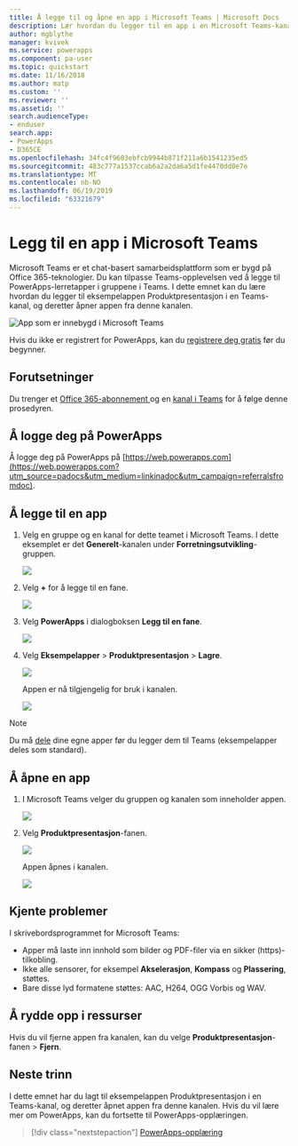 ```yaml
---
title: Å legge til og åpne en app i Microsoft Teams | Microsoft Docs
description: Lær hvordan du legger til en app i en Microsoft Teams-kanal, slik at personer du har delt appen med, kan åpne den i denne kanalen.
author: mgblythe
manager: kvivek
ms.service: powerapps
ms.component: pa-user
ms.topic: quickstart
ms.date: 11/16/2018
ms.author: matp
ms.custom: ''
ms.reviewer: ''
ms.assetid: ''
search.audienceType:
- enduser
search.app:
- PowerApps
- D365CE
ms.openlocfilehash: 34fc4f9603ebfcb9944b871f211a6b1541235ed5
ms.sourcegitcommit: 483c777a1537ccab6a2a2da6a5d1fe4470dd0e7e
ms.translationtype: MT
ms.contentlocale: nb-NO
ms.lasthandoff: 06/19/2019
ms.locfileid: "63321679"
---
```

# <a name="add-an-app-to-microsoft-teams"></a>Legg til en app i Microsoft Teams

Microsoft Teams er et chat-basert samarbeidsplattform som er bygd på Office 365-teknologier. Du kan tilpasse Teams-opplevelsen ved å legge til PowerApps-lerretapper i gruppene i Teams. I dette emnet kan du lære hvordan du legger til eksempelappen Produktpresentasjon i en Teams-kanal, og deretter åpner appen fra denne kanalen. 

![App som er innebygd i Microsoft Teams](./media/open-app-embedded-in-teams/embedded-app.png)

Hvis du ikke er registrert for PowerApps, kan du [registrere deg gratis](https://web.powerapps.com/signup?redirect=marketing&email=) før du begynner.

## <a name="prerequisites"></a>Forutsetninger

Du trenger et [Office 365-abonnement ](https://signup.microsoft.com/Signup?OfferId=467eab54-127b-42d3-b046-3844b860bebf&dl=O365_BUSINESS_PREMIUM&ali=1) og en [kanal i Teams](https://www.youtube.com/watch?v=he2f1quaR7M) for å følge denne prosedyren.

## <a name="sign-in-to-powerapps"></a>Å logge deg på PowerApps

Å logge deg på PowerApps på [https://web.powerapps.com](https://web.powerapps.com?utm_source=padocs&utm_medium=linkinadoc&utm_campaign=referralsfromdoc).

## <a name="add-an-app"></a>Å legge til en app

1. Velg en gruppe og en kanal for dette teamet i Microsoft Teams. I dette eksemplet er det **Generelt**-kanalen under **Forretningsutvikling**-gruppen.

    ![](./media/open-app-embedded-in-teams/teams-select-channel.png)

2. Velg **+** for å legge til en fane.

    ![](./media/open-app-embedded-in-teams/teams-add-tab.png)

3. Velg **PowerApps** i dialogboksen **Legg til en fane**.

    ![](./media/open-app-embedded-in-teams/add-a-tab.png)

4. Velg **Eksempelapper** > **Produktpresentasjon** > **Lagre**.

    ![](./media/open-app-embedded-in-teams/select-an-app.png)

    Appen er nå tilgjengelig for bruk i kanalen.

    ![](./media/open-app-embedded-in-teams/app-in-channel.png)

> [!NOTE]
> Du må [dele](../maker/canvas-apps/share-app.md) dine egne apper før du legger dem til Teams (eksempelapper deles som standard).

## <a name="open-an-app"></a>Å åpne en app

1. I Microsoft Teams velger du gruppen og kanalen som inneholder appen.

    ![](./media/open-app-embedded-in-teams/teams-select-channel.png)

2. Velg **Produktpresentasjon**-fanen.

    ![](./media/open-app-embedded-in-teams/open-tab.png)

    Appen åpnes i kanalen.

    ![](./media/open-app-embedded-in-teams/app-in-channel.png)

## <a name="known-issues"></a>Kjente problemer

I skrivebordsprogrammet for Microsoft Teams:

* Apper må laste inn innhold som bilder og PDF-filer via en sikker (https)-tilkobling.
* Ikke alle sensorer, for eksempel **Akselerasjon**, **Kompass** og **Plassering**, støttes.
* Bare disse lyd formatene støttes: AAC, H264, OGG Vorbis og WAV.

## <a name="clean-up-resources"></a>Å rydde opp i ressurser

Hvis du vil fjerne appen fra kanalen, kan du velge **Produktpresentasjon**-fanen > **Fjern**.

## <a name="next-steps"></a>Neste trinn

I dette emnet har du lagt til eksempelappen Produktpresentasjon i en Teams-kanal, og deretter åpnet appen fra denne kanalen. Hvis du vil lære mer om PowerApps, kan du fortsette til PowerApps-opplæringen.

> [!div class="nextstepaction"]
> [PowerApps-opplæring](../maker/canvas-apps/get-started-create-from-blank.md)
